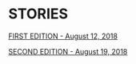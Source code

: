 # STORIES

[FIRST EDITION - August 12, 2018](https://www.lambda.house/first-edition)

[SECOND EDITION - August 19, 2018](https://www.lambda.house/second-edition)
